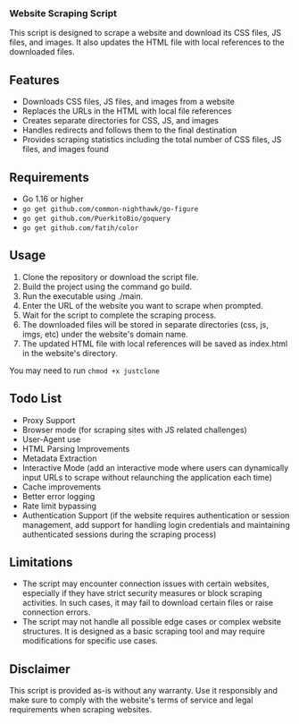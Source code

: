 ### Website Scraping Script

This script is designed to scrape a website and download its CSS files, JS files, and images. It also updates the HTML file with local references to the downloaded files.

## Features

- Downloads CSS files, JS files, and images from a website
- Replaces the URLs in the HTML with local file references
- Creates separate directories for CSS, JS, and images
- Handles redirects and follows them to the final destination
- Provides scraping statistics including the total number of CSS files, JS files, and images found

## Requirements

- Go 1.16 or higher
- `go get github.com/common-nighthawk/go-figure`
- `go get github.com/PuerkitoBio/goquery`
- `go get github.com/fatih/color`

## Usage

1) Clone the repository or download the script file.
2) Build the project using the command go build.
3) Run the executable using ./main.
4) Enter the URL of the website you want to scrape when prompted.
5) Wait for the script to complete the scraping process.
6) The downloaded files will be stored in separate directories (css, js, imgs, etc) under the website's domain name.
7) The updated HTML file with local references will be saved as index.html in the website's directory.

You may need to run `chmod +x justclone`

## Todo List

- Proxy Support
- Browser mode (for scraping sites with JS related challenges)
- User-Agent use
- HTML Parsing Improvements
- Metadata Extraction
- Interactive Mode (add an interactive mode where users can dynamically input URLs to scrape without relaunching the application each time)
- Cache improvements
- Better error logging
- Rate limit bypassing
- Authentication Support (if the website requires authentication or session management, add support for handling login credentials and maintaining authenticated sessions during the scraping process)

## Limitations

- The script may encounter connection issues with certain websites, especially if they have strict security measures or block scraping activities. In such cases, it may fail to download certain files or raise connection errors.
- The script may not handle all possible edge cases or complex website structures. It is designed as a basic scraping tool and may require modifications for specific use cases.

## Disclaimer

This script is provided as-is without any warranty. Use it responsibly and make sure to comply with the website's terms of service and legal requirements when scraping websites.


